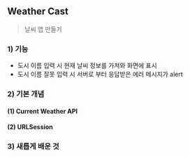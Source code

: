 ## Weather Cast
> 날씨 앱 만들기

### 1) 기능
- 도시 이름 입력 시 현재 날씨 정보를 가져와 화면에 표시
- 도시 이름 잘못 입력 시 서버로 부터 응답받은 에러 메시지가 alert

### 2) 기본 개념
#### (1) Current Weather API

#### (2) URLSession

### 3) 새롭게 배운 것
